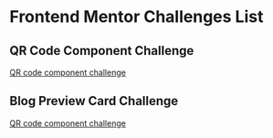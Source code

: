 # Frontend Mentor Challenges List

## QR Code Component Challenge
[QR code component challenge](https://jedcanchola.github.io/frontend-challenges/qr-component/qr-code-component-main)

## Blog Preview Card Challenge
[QR code component challenge](https://jedcanchola.github.io/frontend-challenges/blog-preview-card-main)

